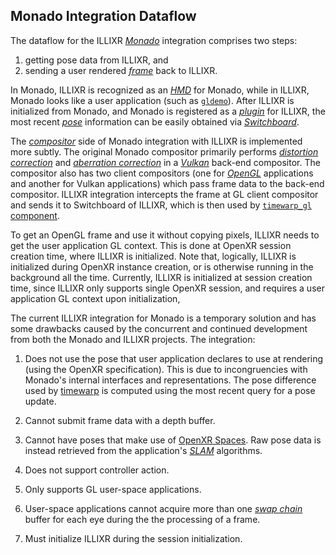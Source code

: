 ## Monado Integration Dataflow

The dataflow for the ILLIXR [_Monado_][21] integration comprises two steps:
1.  getting pose data from ILLIXR,
    and
1.  sending a user rendered [_frame_][28] back to ILLIXR.

In Monado, ILLIXR is recognized as an [_HMD_][23] for Monado, while in ILLIXR,
    Monado looks like a user application (such as [`gldemo`][20]).
After ILLIXR is initialized from Monado, and Monado is registered as a [_plugin_][25] for ILLIXR,
    the most recent [_pose_][22] information can be easily obtained via [_Switchboard_][24].

The [_compositor_][26] side of Monado integration with ILLIXR is implemented more subtly.
The original Monado compositor primarily performs [_distortion correction_][29]
    and [_aberration correction_][30] in a [_Vulkan_][26] back-end compositor.
The compositor also has two client compositors (one for [_OpenGL_][27] applications and another
    for Vulkan applications) which pass frame data to the back-end compositor.
ILLIXR integration intercepts the frame at GL client compositor and sends it to Switchboard
    of ILLIXR, which is then used by [`timewarp_gl` component][20].

To get an OpenGL frame and use it without copying pixels, ILLIXR needs to get the user
    application GL context.
This is done at OpenXR session creation time, where ILLIXR is initialized.
Note that, logically, ILLIXR is initialized during OpenXR instance creation,
    or is otherwise running in the background all the time.
Currently, ILLIXR is initialized at session creation time, since ILLIXR only supports single
    OpenXR session, and requires a user application GL context upon initialization,

The current ILLIXR integration for Monado is a temporary solution and has some drawbacks caused
    by the concurrent and continued development from both the Monado and ILLIXR projects.
The integration:

1.  Does not use the pose that user application declares to use at rendering
        (using the OpenXR specification).
    This is due to incongruencies with Monado's internal interfaces and representations.
    The pose difference used by [timewarp][20] is computed using the most recent query
        for a pose update.

1.  Cannot submit frame data with a depth buffer.

1.  Cannot have poses that make use of [OpenXR Spaces][1].
    Raw pose data is instead retrieved from the application's [_SLAM_][32] algorithms.

1.  Does not support controller action.

1.  Only supports GL user-space applications.

1.  User-space applications cannot acquire more than one [_swap chain_][31] buffer for each eye
        during the the processing of a frame.

1.  Must initialize ILLIXR during the session initialization.


[//]: # (- References -)

[1]:    https://www.khronos.org/registry/OpenXR/specs/1.0/html/xrspec.html#spaces

[//]: # (- Internal -)

[20]:   illixr_plugins.md
[21]:   glossary.md#monado
[22]:   glossary.md#pose
[23]:   glossary.md#head-mounted-display
[24]:   glossary.md#switchboard
[25]:   glossary.md#plugin
[26]:   glossary.md#vulkan
[27]:   glossary.md#opengl
[28]:   glossary.md#framebuffer
[29]:   glossary.md#distortion-correction
[30]:   glossary.md#chromatic-abberation-correction
[31]:   glossary.md#swap-chain
[32]:   glossary.md#simultaneous-localization-and-mapping

